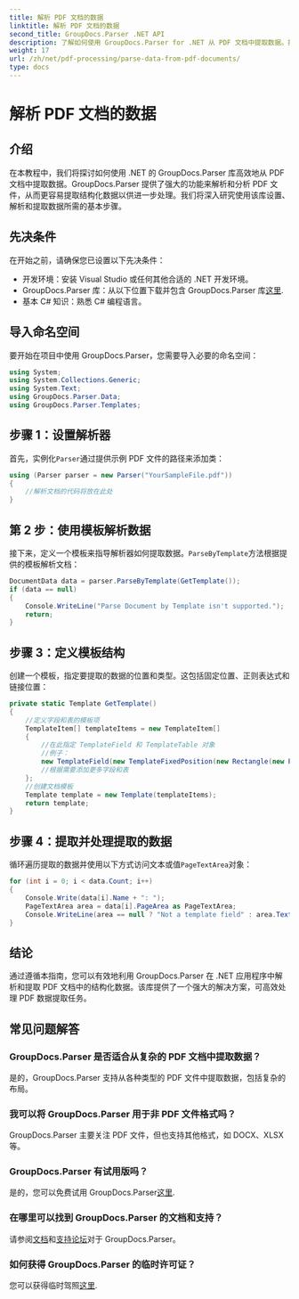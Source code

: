 ```yaml
---
title: 解析 PDF 文档的数据
linktitle: 解析 PDF 文档的数据
second_title: GroupDocs.Parser .NET API
description: 了解如何使用 GroupDocs.Parser for .NET 从 PDF 文档中提取数据。按照我们的分步指南高效地解析和处理 PDF 文件。
weight: 17
url: /zh/net/pdf-processing/parse-data-from-pdf-documents/
type: docs
---
```

# 解析 PDF 文档的数据

## 介绍
在本教程中，我们将探讨如何使用 .NET 的 GroupDocs.Parser 库高效地从 PDF 文档中提取数据。GroupDocs.Parser 提供了强大的功能来解析和分析 PDF 文件，从而更容易提取结构化数据以供进一步处理。我们将深入研究使用该库设置、解析和提取数据所需的基本步骤。
## 先决条件
在开始之前，请确保您已设置以下先决条件：
- 开发环境：安装 Visual Studio 或任何其他合适的 .NET 开发环境。
-  GroupDocs.Parser 库：从以下位置下载并包含 GroupDocs.Parser 库[这里](https://releases.groupdocs.com/parser/net/).
- 基本 C# 知识：熟悉 C# 编程语言。

## 导入命名空间
要开始在项目中使用 GroupDocs.Parser，您需要导入必要的命名空间：
```csharp
using System;
using System.Collections.Generic;
using System.Text;
using GroupDocs.Parser.Data;
using GroupDocs.Parser.Templates;
```
## 步骤 1：设置解析器
首先，实例化`Parser`通过提供示例 PDF 文件的路径来添加类：
```csharp
using (Parser parser = new Parser("YourSampleFile.pdf"))
{
    //解析文档的代码将放在此处
}
```
## 第 2 步：使用模板解析数据
接下来，定义一个模板来指导解析器如何提取数据。`ParseByTemplate`方法根据提供的模板解析文档：
```csharp
DocumentData data = parser.ParseByTemplate(GetTemplate());
if (data == null)
{
    Console.WriteLine("Parse Document by Template isn't supported.");
    return;
}
```
## 步骤 3：定义模板结构
创建一个模板，指定要提取的数据的位置和类型。这包括固定位置、正则表达式和链接位置：
```csharp
private static Template GetTemplate()
{
    //定义字段和表的模板项
    TemplateItem[] templateItems = new TemplateItem[]
    {
        //在此指定 TemplateField 和 TemplateTable 对象
        //例子：
        new TemplateField(new TemplateFixedPosition(new Rectangle(new Point(35, 135), new Size(100, 10))), "FromCompany"),
        //根据需要添加更多字段和表
    };
    //创建文档模板
    Template template = new Template(templateItems);
    return template;
}
```
## 步骤 4：提取并处理提取的数据
循环遍历提取的数据并使用以下方式访问文本或值`PageTextArea`对象：
```csharp
for (int i = 0; i < data.Count; i++)
{
    Console.Write(data[i].Name + ": ");
    PageTextArea area = data[i].PageArea as PageTextArea;
    Console.WriteLine(area == null ? "Not a template field" : area.Text);
}
```

## 结论
通过遵循本指南，您可以有效地利用 GroupDocs.Parser 在 .NET 应用程序中解析和提取 PDF 文档中的结构化数据。该库提供了一个强大的解决方案，可高效处理 PDF 数据提取任务。
## 常见问题解答
### GroupDocs.Parser 是否适合从复杂的 PDF 文档中提取数据？
是的，GroupDocs.Parser 支持从各种类型的 PDF 文件中提取数据，包括复杂的布局。
### 我可以将 GroupDocs.Parser 用于非 PDF 文件格式吗？
GroupDocs.Parser 主要关注 PDF 文件，但也支持其他格式，如 DOCX、XLSX 等。
### GroupDocs.Parser 有试用版吗？
是的，您可以免费试用 GroupDocs.Parser[这里](https://releases.groupdocs.com/).
### 在哪里可以找到 GroupDocs.Parser 的文档和支持？
请参阅[文档](https://tutorials.groupdocs.com/parser/net/)和[支持论坛](https://forum.groupdocs.com/c/parser/17)对于 GroupDocs.Parser。
### 如何获得 GroupDocs.Parser 的临时许可证？
您可以获得临时驾照[这里](https://purchase.groupdocs.com/temporary-license/).